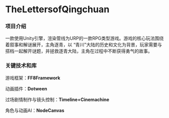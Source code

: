 # TheLettersofQingchuan
### 项目介绍

一款使用Unity引擎，渲染管线为URP的一款RPG类型游戏。游戏的核心玩法围绕着叙事和解谜展开，主角逐青，以 “青川”大陆的历史和文化为背景，玩家需要与搭档一起解开谜题，并拯救逐青大陆，主角在过程中不断获得勇气的故事。

### 关键技术和库

游戏框架：**FF8Framework**

动画插件：**Dotween**

过场剧情制作与镜头控制：**Timeline+Cinemachine**

角色与动画AI：**NodeCanvas**

